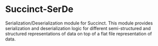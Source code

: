 # Succinct-SerDe

Serialization/Deserialization module for Succinct. This module provides serialization and deserialization logic for different semi-structured and structured representations of data on top of a flat file representation of data.